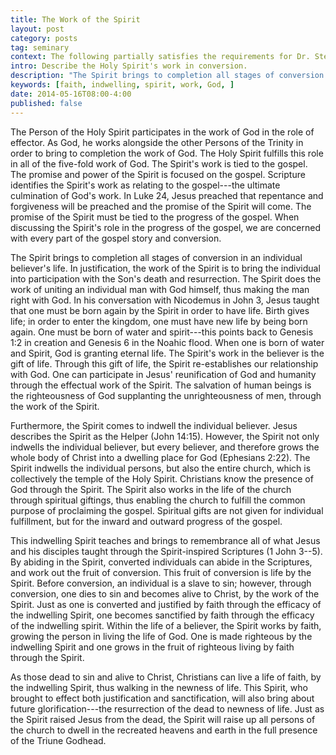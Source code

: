 ```yaml
---
title: The Work of the Spirit
layout: post
category: posts
tag: seminary
context: The following partially satisfies the requirements for Dr. Steven McKinion's Christian Theology II class at Southeastern Baptist Theological Seminary.
intro: Describe the Holy Spirit's work in conversion.
description: "The Spirit brings to completion all stages of conversion in an individual believer's life. This Spirit, who brought to effect both justification and sanctification, will also bring about future glorification—the resurrection of the dead to newness of life."
keywords: [faith, indwelling, spirit, work, God, ]
date: 2014-05-16T08:00-4:00
published: false
---
```


The Person of the Holy Spirit participates in the work of God in the role of effector. As God, he works alongside the other Persons of the Trinity in order to bring to completion the work of God. The Holy Spirit fulfills this role in all of the five-fold work of God. The Spirit's work is tied to the gospel. The promise and power of the Spirit is focused on the gospel. Scripture identifies the Spirit's work as relating to the gospel---the ultimate culmination of God's work. In Luke 24, Jesus preached that repentance and forgiveness will be preached and the promise of the Spirit will come. The promise of the Spirit must be tied to the progress of the gospel. When discussing the Spirit's role in the progress of the gospel, we are concerned with every part of the gospel story and conversion.

The Spirit brings to completion all stages of conversion in an individual believer's life. In justification, the work of the Spirit is to bring the individual into participation with the Son's death and resurrection. The Spirit does the work of uniting an individual man with God himself, thus making the man right with God. In his conversation with Nicodemus in John 3, Jesus taught that one must be born again by the Spirit in order to have life. Birth gives life; in order to enter the kingdom, one must have new life by being born again. One must be born of water and spirit---this points back to Genesis 1:2 in creation and Genesis 6 in the Noahic flood. When one is born of water and Spirit, God is granting eternal life. The Spirit's work in the believer is the gift of life. Through this gift of life, the Spirit re-establishes our relationship with God. One can participate in Jesus' reunification of God and humanity through the effectual work of the Spirit. The salvation of human beings is the righteousness of God supplanting the unrighteousness of men, through the work of the Spirit.

Furthermore, the Spirit comes to indwell the individual believer. Jesus describes the Spirit as the Helper (John 14:15). However, the Spirit not only indwells the individual believer, but every believer, and therefore grows the whole body of Christ into a dwelling place for God (Ephesians 2:22). The Spirit indwells the individual persons, but also the entire church, which is collectively the temple of the Holy Spirit. Christians know the presence of God through the Spirit. The Spirit also works in the life of the church through spiritual giftings, thus enabling the church to fulfill the common purpose of proclaiming the gospel. Spiritual gifts are not given for individual fulfillment, but for the inward and outward progress of the gospel.

This indwelling Spirit teaches and brings to remembrance all of what Jesus and his disciples taught through the Spirit-inspired Scriptures (1 John 3--5). By abiding in the Spirit, converted individuals can abide in the Scriptures, and work out the fruit of conversion. This fruit of conversion is life by the Spirit. Before conversion, an individual is a slave to sin; however, through conversion, one dies to sin and becomes alive to Christ, by the work of the Spirit. Just as one is converted and justified by faith through the efficacy of the indwelling Spirit, one becomes sanctified by faith through the efficacy of the indwelling spirit. Within the life of a believer, the Spirit works by faith, growing the person in living the life of God. One is made righteous by the indwelling Spirit and one grows in the fruit of righteous living by faith through the Spirit. 

As those dead to sin and alive to Christ, Christians can live a life of faith, by the indwelling Spirit, thus walking in the newness of life. This Spirit, who brought to effect both justification and sanctification, will also bring about future glorification---the resurrection of the dead to newness of life. Just as the Spirit raised Jesus from the dead, the Spirit will raise up all persons of the church to dwell in the recreated heavens and earth in the full presence of the Triune Godhead.


